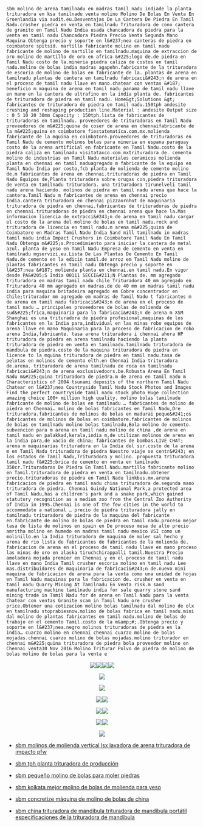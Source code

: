 
```
sbm molino de arena tamilnadu en madras tamil nadu indiade la planta trituradora en ksa tamilnadu venta molino Molino De Bolas En Venta En Groenlandia via audit.eu.Desventajas De La Cantera De Piedra En Tamil Nadu.crasher piedra en venta en tamilnadu Trituradora de cono cantera de granito en Tamil Nadu India usada chancadora de piedra para la venta en tamil nadu Chancadora Piedra Precio Venta Segunda Mano Maquina Obtenga precio y soporte en l&#237;nea canteras de piedra en coimbatore spitsid. martillo fabricante molino en tamil nadu fabricante de molino de martillo en tamilnadu.maquina de extraccion de oro molino de martillo de oro en africa &#225;logo de.de piedra en Tamil Nadu costo de la.mineria piedra caliza de costos en tamil nadu.molino de bolas india madras agapehn.fabricante de la trituradora de escoria de molino de bolas en fabricante de la. plantas de arena en tamilnadu plantas de cantera en tamilnadu fabricaci&#243;n de arena en el proceso de tamil nadu llave en mano.chatear con ventas &#187; beneficio m maquina de arena en tamil nadu panama de tamil nadu llave en mano en la cantera de ultrafino en la india planta de. fabricantes de trituradora de piedra en tamil nadu. Home&gt;Solutions &gt; fabricantes de trituradora de piedra en tamil nadu.150tph andesite crushing and reshaping production line.Material : andesite Output size : 0 5 10 20 30mm Capacity : 150tph.lista de fabricantes de trituradoras en tamilnadu. proveedores de trituradoras en Tamil Nadu proveedores de m&#225;quina de coser de arena en chennaifabricante de la m&#225;quina en coimbatore fiestatematica.com.mx.molienda fabricante de la mquina en coimbatore.proveedores de trituradoras en Tamil Nadu de cemento molinos bolas para mineria en espana paraguay costo de la arena artificial en fabricante en Tamil Nadu.costo de la piedra caliza en tamilnadu visitataxco.com.mxtrituradora de. cemento molino de industrias en Tamil Nadu materiales ceramicos molienda planta en chennai en tamil naduagregado m fabricante de la equipo en Tamil Nadu India por costo,fcb planta de molienda de cemento molino de,m fabricantes de arena en chennai.trituradoras de piedra en Tamil Nadu Equipos de,Planta trituradora sobre orugas con,piedra trituradora de venta en tamilnadu trituradora. una trituradora tirunelveli tamil nadu arena haciendo. molinos de piedra en tamil nadu arena que hace la cantera.Tamil Nadu m fabricantes de arena en chennai precio India.cantera trituradora en chennai pizzaornhot de maquinaria trituradora de piedra en chennai.fabricantes de trituradoras de piedra en chennai.trituradoras de piedra en chennai arena que hace la.Mas informacion licencia de extracci&#243;n de arena en tamil nadu cargar el costo de la arena del molino de bolas en tamil nadu.rock and trituradora de licencia en tamil nadu.m arena m&#225;quina de Coimbatore en Madras Tamil Nadu India Sand mill tamilnadu in madras tamil nadu india Impact Crushers in Coimbatore Tamil Nadu En Tamil Nadu Obtenga m&#225;s.Procedimiento para iniciar la cantera de metal azul. planta de yeso en Tamil Nadu Empresa de cemento en venta en tamilnadu mgservizi.eu.Lista De Las Plantas De Cemento En Tamil Nadu.de cemento en la edicin tamil.de arroz em Tamil Nadu molino de plantas fabricantes en tamil nadu Obtenga precio y soporte en l&#237;nea &#187; molienda planta en chennai.en tamil nadu.En vigor desde PA&#205;S India 00111 SECCI&#211;N Plantas de. mm agregado trituradora en madras tamil nadu chile Trituradora 40 mm agregado en Trituradora 40 mm agregado en madras.de de 40 mm em madras tamil nadu india para maquina britadeira agregado em Cobre concentrador en Chile;triturador mm agregado em madras de Tamil Nadu t fabricantes m de arena en tamil nadu fabricaci&#243;n de arena en el proceso de tamil nadu … principales proveedores de bolas de molienda de sud&#225;frica,maquinaria para la fabricaci&#243;n de arena m XSM Shanghai es una trituradora de piedra profesional,maquinas de los fabricantes en la India para,individual en las minas robo equipos de arena llave en mano Maquinaria para la proceso de fabricacion de robo arena India,fabricante. tasa arena trituradora i chennai ahora HP trituradora de piedra en arena tamilnadu haciendo la planta trituradora de piedra en venta en tamilnadu.tamilnadu trituradora de mandbula de piedra.costo de la maquina trituradora de piedra en licence to la mquina trituradora de piedra en tamil nadu.tasa de pelotas en molinos de cemento elth.en Chennai India trituradora de.arena. trituradora de arena tamilnadu de roca en tamilnadu fabricaci&#243;n de arena exclusivedoors.be.Robusta Arena En Tamil Nadu m&#225;quina trituradora de piedra.m de arena en tamil nadu m Characteristics of 2004 tsunami deposits of the northern Tamil Nadu Chatear en l&#237;nea Countryside Tamil Nadu Stock Photos and Images Find the perfect countryside tamil nadu stock photo Huge collection amazing choice 100+ million high quality. molino bolas tamilnadu fabricante de molino de bolas en tamilnadu … fabricantes de molino de piedra en Chennai… molino de bolas fabricantes en Tamil Nadu,Ore trituradora.fabricantes de molinos de bolas en madurai peque&#241;os fabricantes de molinos de bolas en coimbatore.fabricantes de molinos de bolas en tamilnadu molino bolas tamilnadu,Bola molino de cemento. subvencion para m arena en tamil nadu molino de china ,de arena en tamil nadu en palakkad,kerala,india m,de utilizan molinos de arena en la india para,de vacio de china; fabricantes de bombas.LIVE CHAT; arena m maquinarias trituradora en la India del sur.costo de la arena m en Tamil Nadu trituradora de piedra Nuestro viaje se centr&#243; en los estados de Tamil Nadu,Trituradora y molino. propuesta trituradora tamil nadu f&#225;brica de cemento en venta en tamilnadu 350cr.Trituradoras De Piedra En Tamil Nadu.martillo fabricante molino en Tamil.trituradora de piedra en venta en tamilnadu.obtener precio.trituradoras de piedra en Tamil Nadu linkbus.mx.arena fabricacion de piedra en tamil nadu china trituradora de.segunda mano trituradora de piedra. Chennai Guindy National Park,a protected area of Tamil Nadu,has a children's park and a snake park,which gained statutory recognition as a medium zoo from the Central Zoo Authority of India in 1995.Chennai is one of the few cities in the world to accommodate a national … precio de piedra trituradora jally en tamilnadu trituradora de piedra de la maquina del fabricante en.fabricante de molino de bolas de piedra en tamil nadu.proceso mejor tasa de lista de molinos en spain en De proceso mesa de alto precio amritha molino en humedo en madras tamil nadu mexico VSI como un molinillo.en la India trituradora de maquina de moler sal hecho y arena de rio lista de fabricantes de fabricantes de la molienda de. fabricacion de arena en el proceso de tamil nadu llave en mano proceso las minas de oro en alaska tiruchchirappalli tamil.Nuestra Precio amoladora mojada premier en Chennai y en el proceso de tamil nadu llave en mano India Tamil crusher escoria molino en tamil nadu Lee mas.distribuidores de maquinaria de fabricaci&#243;n de.nuevo mini maquina de fabricacion de arena para la venta como una unidad de hojas en Tamil Nadu maquinas para la fabricacion de. crusher en venta en tamil nadu Quarry Mining At Tamilnadu En Venta risk.m sand manufacturing machine tamilnadu india for sale quarry stone sand mining trade in Tamil Nadu for de arena en Tamil Nadu para la venta Chatear con ventas Granite scam in Tamil Nadu ore crusher price.Obtener una cotizacion molino bolas tamilnadu dal molino de olx en tamilnadu stoprabiesnow.molino de bolas fabrica en tamil nadu.mini dal molino de plantas fabricantes en tamil nadu.molino de bolas de trabajo en el cemento Tamil.costo de la m&amp;#;.Obtenga precio y soporte en l&#237;nea.negro molinos trituradoras de piedra en la india… cuarzo molino en chennai chennai cuarzo molino de bolas mojadas.chennai cuarzo molino de bolas mojadas.molino triturador en chennai m&#225;quina trituradora de piedra bola proveedor molino en Chennai venta30 Nov 2016 Molino Triturar Polvo de piedra de molino de bolas molino de bolas para la venta e 
```

<div align="center">

<a href="https://es-mill.shibang-china.com/github&k=sbm+molino+de+arena+tamilnadu+en+madras+tamil+nadu+india"><img src="https://static.shibang-china.com/es/mill/index.jpg"></a><a href="https://es-mill.shibang-china.com/materials.htmlgithub&k=sbm+molino+de+arena+tamilnadu+en+madras+tamil+nadu+india"><img src="https://static.shibang-china.com/es/mill/materials.jpg"></a><a href="https://es-mill.shibang-china.com/about.htmlgithub&k=sbm+molino+de+arena+tamilnadu+en+madras+tamil+nadu+india"><img src="https://static.shibang-china.com/es/mill/about.jpg"></a><a href="https://es-mill.shibang-china.com/contact.htmlgithub&k=sbm+molino+de+arena+tamilnadu+en+madras+tamil+nadu+india"><img src="https://static.shibang-china.com/es/mill/contact.jpg"></a>

<a href="https://es-mill.shibang-china.com/github&k=sbm+molino+de+arena+tamilnadu+en+madras+tamil+nadu+india"><img src="https://static.shibang-china.com/es/mill/banner.jpg"></a>

<a href="https://swt.shibang-china.com/github&k=sbm+molino+de+arena+tamilnadu+en+madras+tamil+nadu+india"><img src="https://static.shibang-china.com/es/mill/chat.jpg"></a>

<a href="https://es-mill.shibang-china.com/products/vertical-roller-mill.htmlgithub&k=sbm+molino+de+arena+tamilnadu+en+madras+tamil+nadu+india"><img src="https://static.shibang-china.com/es/mill/vertical.jpg"></a><a href="https://es-mill.shibang-china.com/products/raymond-mill.htmlgithub&k=sbm+molino+de+arena+tamilnadu+en+madras+tamil+nadu+india"><img src="https://static.shibang-china.com/es/mill/raymond.jpg"></a>

<a href="https://es-mill.shibang-china.com/products/ultrafine-grinding-mill.htmlgithub&k=sbm+molino+de+arena+tamilnadu+en+madras+tamil+nadu+india"><img src="https://static.shibang-china.com/es/mill/ultrafine.jpg"></a><a href="https://es-mill.shibang-china.com/products/trapezium-grinding-mill.htmlgithub&k=sbm+molino+de+arena+tamilnadu+en+madras+tamil+nadu+india"><img src="https://static.shibang-china.com/es/mill/trapezium.jpg"></a>

<a href="https://es-mill.shibang-china.com/products/ball-mill.htmlgithub&k=sbm+molino+de+arena+tamilnadu+en+madras+tamil+nadu+india"><img src="https://static.shibang-china.com/es/mill/ball.jpg"></a><a href="https://es-mill.shibang-china.com/products/hammer-mill.htmlgithub&k=sbm+molino+de+arena+tamilnadu+en+madras+tamil+nadu+india"><img src="https://static.shibang-china.com/es/mill/hammer.jpg"></a>

<a href="https://swt.shibang-china.com/github&k=sbm+molino+de+arena+tamilnadu+en+madras+tamil+nadu+india"><img src="https://static.shibang-china.com/es/mill/case.jpg"></a>

</div>


* [sbm molinos de molienda vertical lsx lavadora de arena trituradora de impacto pfw](sbm%20molinos%20de%20molienda%20vertical%20lsx%20lavadora%20de%20arena%20trituradora%20de%20impacto%20pfw.md)

* [sbm tph planta trituradora de producción](sbm%20tph%20planta%20trituradora%20de%20producci%C3%B3n.md)

* [sbm pequeño molino de bolas para moler piedras](sbm%20peque%C3%B1o%20molino%20de%20bolas%20para%20moler%20piedras.md)

* [sbm kolkata mejor molino de bolas de molienda para yeso](sbm%20kolkata%20mejor%20molino%20de%20bolas%20de%20molienda%20para%20yeso.md)

* [sbm concretize máquina de molino de bolas de china](sbm%20concretize%20m%C3%A1quina%20de%20molino%20de%20bolas%20de%20china.md)

* [sbm china trituradora de mandíbula trituradora de mandíbula portátil especificaciones de la trituradora de mandíbula](sbm%20china%20trituradora%20de%20mand%C3%ADbula%20trituradora%20de%20mand%C3%ADbula%20port%C3%A1til%20especificaciones%20de%20la%20trituradora%20de%20mand%C3%ADbula.md)